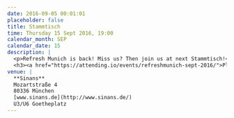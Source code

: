 ```yaml
---
date: 2016-09-05 00:01:01
placeholder: false
title: Stammtisch
time: Thursday 15 Sept 2016, 19:00
calendar_month: SEP
calendar_date: 15
description: |
  <p>Refresh Munich is back! Miss us? Then join us at next Stammtisch!</p>
  <h3><a href="https://attending.io/events/refreshmunich-sept-2016/">Please RSVP on attending &rarr;</a></h3>
venue: |
  **Sinans**  
  Mozartstraße 4  
  80336 München  
  [www.sinans.de](http://www.sinans.de/)  
  U3/U6 Goetheplatz
---
```

